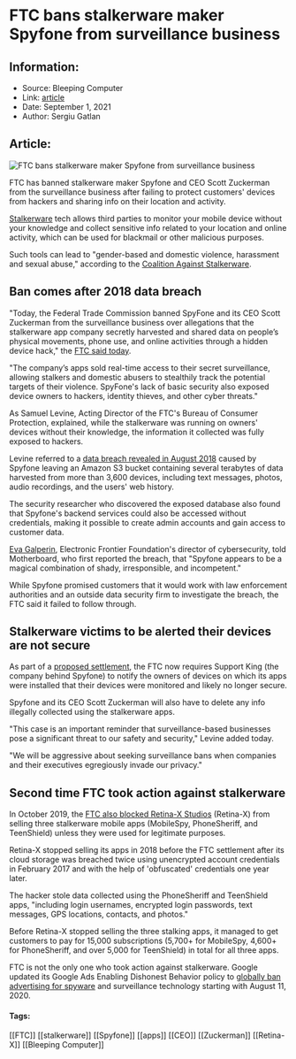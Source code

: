 # FTC bans stalkerware maker Spyfone from surveillance business
### 

## Information:
+ Source: Bleeping Computer
+ Link: [article](https://www.bleepingcomputer.com/news/security/ftc-bans-stalkerware-maker-spyfone-from-surveillance-business/)
+ Date: September 1, 2021
+ Author: Sergiu Gatlan


## Article:
![FTC bans stalkerware maker Spyfone from surveillance business](https://www.bleepstatic.com/content/hl-images/2021/08/25/lights.jpg)


FTC has banned stalkerware maker Spyfone and CEO Scott Zuckerman from the surveillance business after failing to protect customers' devices from hackers and sharing info on their location and activity.


[Stalkerware](https://www.bleepingcomputer.com/news/security/retina-x-banned-by-ftc-from-selling-their-stalking-apps/) tech allows third parties to monitor your mobile device without your knowledge and collect sensitive info related to your location and online activity, which can be used for blackmail or other malicious purposes.


Such tools can lead to "gender-based and domestic violence, harassment and sexual abuse," according to the [Coalition Against Stalkerware](https://stopstalkerware.org/).


Ban comes after 2018 data breach
--------------------------------


"Today, the Federal Trade Commission banned SpyFone and its CEO Scott Zuckerman from the surveillance business over allegations that the stalkerware app company secretly harvested and shared data on people’s physical movements, phone use, and online activities through a hidden device hack," the [FTC said today](https://www.ftc.gov/news-events/press-releases/2021/09/ftc-bans-spyfone-and-ceo-from-surveillance-business).


"The company’s apps sold real-time access to their secret surveillance, allowing stalkers and domestic abusers to stealthily track the potential targets of their violence. SpyFone's lack of basic security also exposed device owners to hackers, identity thieves, and other cyber threats."


As Samuel Levine, Acting Director of the FTC's Bureau of Consumer Protection, explained, while the stalkerware was running on owners' devices without their knowledge, the information it collected was fully exposed to hackers.


Levine referred to a [data breach revealed in August 2018](https://www.vice.com/en/article/9kmj4v/spyware-company-spyfone-terabytes-data-exposed-online-leak) caused by Spyfone leaving an Amazon S3 bucket containing several terabytes of data harvested from more than 3,600 devices, including text messages, photos, audio recordings, and the users' web history.


The security researcher who discovered the exposed database also found that Spyfone's backend services could also be accessed without credentials, making it possible to create admin accounts and gain access to customer data.


[Eva Galperin](https://twitter.com/evacide), Electronic Frontier Foundation's director of cybersecurity, told Motherboard, who first reported the breach, that "Spyfone appears to be a magical combination of shady, irresponsible, and incompetent."


While Spyfone promised customers that it would work with law enforcement authorities and an outside data security firm to investigate the breach, the FTC said it failed to follow through.


Stalkerware victims to be alerted their devices are not secure
--------------------------------------------------------------


As part of a [proposed settlement](https://www.ftc.gov/system/files/documents/cases/192_3003_spyfone_agreement_and_order_without_signatures_0.pdf), the FTC now requires Support King (the company behind Spyfone) to notify the owners of devices on which its apps were installed that their devices were monitored and likely no longer secure.


Spyfone and its CEO Scott Zuckerman will also have to delete any info illegally collected using the stalkerware apps.


"This case is an important reminder that surveillance-based businesses pose a significant threat to our safety and security," Levine added today.


"We will be aggressive about seeking surveillance bans when companies and their executives egregiously invade our privacy."


Second time FTC took action against stalkerware
-----------------------------------------------


In October 2019, the [FTC also blocked Retina-X Studios](https://www.bleepingcomputer.com/news/security/retina-x-banned-by-ftc-from-selling-their-stalking-apps/) (Retina-X) from selling three stalkerware mobile apps (MobileSpy, PhoneSheriff, and TeenShield) unless they were used for legitimate purposes.


Retina-X stopped selling its apps in 2018 before the FTC settlement after its cloud storage was breached twice using unencrypted account credentials in February 2017 and with the help of 'obfuscated' credentials one year later.


The hacker stole data collected using the PhoneSheriff and TeenShield apps, "including login usernames, encrypted login passwords, text messages, GPS locations, contacts, and photos."


Before Retina-X stopped selling the three stalking apps, it managed to get customers to pay for 15,000 subscriptions (5,700+ for MobileSpy, 4,600+ for PhoneSheriff, and over 5,000 for TeenShield) in total for all three apps.


FTC is not the only one who took action against stalkerware. Google updated its Google Ads Enabling Dishonest Behavior policy to [globally ban advertising for spyware](https://www.bleepingcomputer.com/news/security/google-will-ban-ads-for-stalkerware-starting-august-11/) and surveillance technology starting with August 11, 2020.




#### Tags:
[[FTC]] [[stalkerware]] [[Spyfone]] [[apps]] [[CEO]] [[Zuckerman]] [[Retina-X]] [[Bleeping Computer]]
